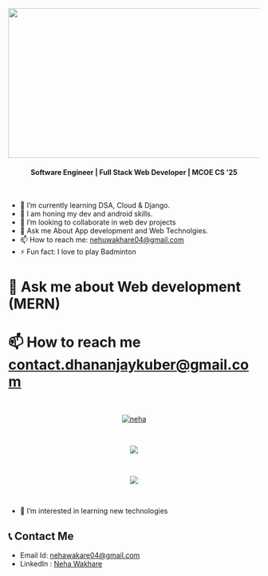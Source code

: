 <img src="https://i.ibb.co/JrqtVPd/github-header-image-1-2.png" width="1000" height="300" />

<h4 align="center">Software Engineer | Full Stack Web Developer | MCOE CS '25 </h4>
<br />

- 🌱 I’m currently learning DSA, Cloud & Django.
- 🔭 I am honing my dev and android skills.
- 👯 I’m looking to collaborate in web dev projects
- 💬 Ask me About App development and Web Technolgies.
- 📫 How to reach me: nehuwakhare04@gmail.com
- ⚡ Fun fact: I love to play Badminton

 # 💬 Ask me about Web development (MERN)

# 📫 How to reach me contact.dhananjaykuber@gmail.com
<br />
<p align="center"> <a href="https://github.com/ryo-ma/github-profile-trophy"><img src="https://github-profile-trophy.vercel.app/?username=NehaW4&title=Commit,Repo,Followers,Stars&row=1&column=4&theme=darkhub&margin-w=15" alt="neha" /></a> </p>

<!---
<br/>
<p align="center"> 

   <img align="center" src="https://github-readme-stats.vercel.app/api?username=NehaW4&show_icons=true&theme=aura"/>
</p>
--->

<br/>

<p align="center"> 
   <img align="center" src="https://github-readme-streak-stats.herokuapp.com?user=NehaW4&theme=highcontrast"/>
</p>

<br/>

<p align="center"> 
   <img align="center" src="https://github-readme-stats.vercel.app/api/top-langs/?username=NehaW4&layout=compact&theme=aura"/>
</p>

<br/>

- 👀 I’m interested in learning new technologies

## 📞 Contact Me
* Email Id: nehawakare04@gmail.com
* LinkedIn : [Neha Wakhare](https://www.linkedin.com/in/neha-wakhare-0093b4225/)

<!---
<br />
<p align="left"> <img src="https://komarev.com/ghpvc/?username=NehaW4&label=Profile%20views&color=0e75b6&style=flat" alt="Neha-4" /> </p>
-->
